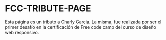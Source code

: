 # FCC-TRIBUTE-PAGE
Esta página es un tributo a Charly Garcia. La misma, fue realizada por ser el primer desafío en la certificación de Free code camp del curso de diseño web responsivo.

